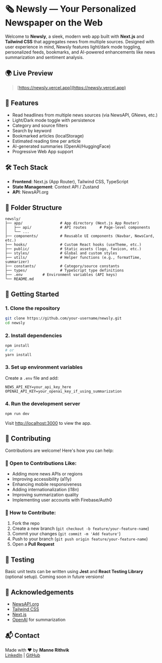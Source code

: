 # 🗞️ Newsly — Your Personalized Newspaper on the Web

Welcome to **Newsly**, a sleek, modern web app built with **Next.js** and **Tailwind CSS** that aggregates news from multiple sources. Designed with user experience in mind, Newsly features light/dark mode toggling, personalized feeds, bookmarks, and AI-powered enhancements like news summarization and sentiment analysis.

## 🌍 Live Preview

> [https://newsly.vercel.app](https://newsly.vercel.app) <!-- Replace with your actual link -->

## 📌 Features

- Read headlines from multiple news sources (via NewsAPI, GNews, etc.)
- Light/Dark mode toggle with persistence
- Category and source filters
- Search by keyword
- Bookmarked articles (localStorage)
- Estimated reading time per article
- AI-generated summaries (OpenAI/HuggingFace)
- Progressive Web App support

## 🛠️ Tech Stack

- **Frontend**: Next.js (App Router), Tailwind CSS, TypeScript
- **State Management**: Context API / Zustand
- **API**: NewsAPI.org 
<!-- - **Optional AI**: OpenAI API (for summarization), Web Speech API (for TTS) -->

## 📁 Folder Structure

```
newsly/
├── app/                 # App directory (Next.js App Router)
│   ├── api/             # API routes      # Page-level components
│   └── ...
├── components/          # Reusable UI components (Navbar, NewsCard, etc.)
├── hooks/               # Custom React hooks (useTheme, etc.)
├── public/              # Static assets (logo, favicon, etc.)
├── styles/              # Global and custom styles
├── utils/               # Helper functions (e.g., formatTime, summarizer)
├── constants/           # Category/source constants
├── types/               # TypeScript type definitions
├── .env         # Environment variables (API keys)
└── README.md
```

## 🚀 Getting Started

### 1. Clone the repository

```bash
git clone https://github.com/your-username/newsly.git
cd newsly
```

### 2. Install dependencies

```bash
npm install
# or
yarn install
```

### 3. Set up environment variables

Create a `.env` file and add:

```env
NEWS_API_KEY=your_api_key_here
OPENAI_API_KEY=your_openai_key_if_using_summarization
```

### 4. Run the development server

```bash
npm run dev
```

Visit [http://localhost:3000](http://localhost:3000) to view the app.

## 🤝 Contributing

Contributions are welcome! Here's how you can help:

### 📌 Open to Contributions Like:

* Adding more news APIs or regions
* Improving accessibility (a11y)
* Enhancing mobile responsiveness
* Adding internationalization (i18n)
* Improving summarization quality
* Implementing user accounts with Firebase/Auth0

### 🔧 How to Contribute:

1. Fork the repo
2. Create a new branch (`git checkout -b feature/your-feature-name`)
3. Commit your changes (`git commit -m 'Add feature'`)
4. Push to your branch (`git push origin feature/your-feature-name`)
5. Open a **Pull Request**

## 🧪 Testing

Basic unit tests can be written using **Jest** and **React Testing Library** (optional setup).
Coming soon in future versions!

## 🙌 Acknowledgements

* [NewsAPI.org](https://newsapi.org/)
* [Tailwind CSS](https://tailwindcss.com/)
* [Next.js](https://nextjs.org/)
* [OpenAI](https://openai.com/) for summarization

## 📬 Contact

Made with ❤️ by **Manne Rithvik**  
[LinkedIn](https://www.linkedin.com/in/manne-rithvik-708iith/) | [GitHub](https://github.com/rithvik-2006)
